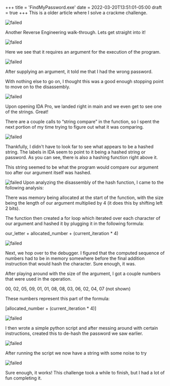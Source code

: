 +++
title = 'FindMyPassword.exe'
date = 2022-03-20T13:51:01-05:00
draft = true
+++
This is a older article where I solve a crackme challenge.
<!--more-->
![failed](/images/Miscellaneous/findmypass/introphoto.png)

Another Reverse Engineering walk-through. Lets get straight into it!

![failed](/images/Miscellaneous/findmypass/photo1.png)

Here we see that it requires an argument for the execution of the program.

![failed](/images/Miscellaneous/findmypass/photo2.png)

After supplying an argument, it told me that I had the wrong password. 

With nothing else to go on, I thought this was a good enough stopping point 
to move on to the disassembly.

![failed](/images/Miscellaneous/findmypass/photo3.png)

Upon opening IDA Pro, we landed right in main and we even get to see 
one of the strings. Great! 

There are a couple calls to “string compare” in the function, so I spent the 
next portion of my time trying to figure out what it was comparing.

![failed](/images/Miscellaneous/findmypass/photo4.png)

Thankfully, I didn't have to look far to see what appears to be a hashed string. 
The labels in IDA seem to point to it being a hashed string or password. 
As you can see, there is also a hashing function right above it. 

This string seemed to be what the program would compare our argument too after 
our argument itself was hashed.

![failed](/images/Miscellaneous/findmypass/photo5.png)
Upon analyzing the disassembly of the hash function, I came to the following 
analysis:

There was memory being allocated at the start of the function, with the size 
being the length of our argument multiplied by 4 (it does this by shifting 
left 2 bits). 

The function then created a for loop which iterated over each character of our 
argument and hashed it by plugging it in the following formula:

our\_letter + allocated\_number + (current\_iteration * 4)

![failed](/images/Miscellaneous/findmypass/photo6.png)

Next, we hop over to the debugger. I figured that the computed sequence of 
numbers had to be in memory somewhere before the final addition instruction 
that would hash the character. Sure enough, it was. 

After playing around with the size of the argument, I got a couple numbers that 
were used in the operation.

00, 02, 05, 09, 01, 01, 08, 08, 03, 06, 02, 04, 07 (not shown)

These numbers represent this part of the formula:

[allocated\_number + (current\_iteration * 4)]

![failed](/images/Miscellaneous/findmypass/photo7.png)

I then wrote a simple python script and after messing around with certain 
instructions, created this to de-hash the password we saw earlier.

![failed](/images/Miscellaneous/findmypass/photo8.png)

After running the script we now have a string with some noise to try

![failed](/images/Miscellaneous/findmypass/photo9.png)

Sure enough, it works! This challenge took a while to finish, but I had a 
lot of fun completing it.

